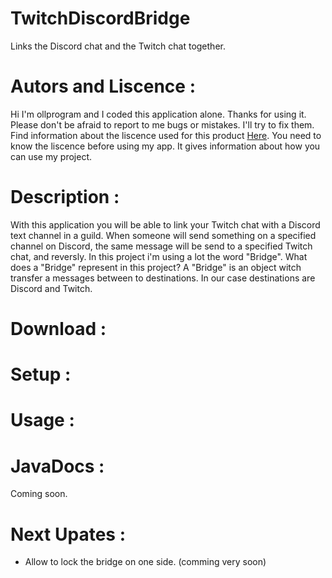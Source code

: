 # TwitchDiscordBridge
Links the Discord chat and the Twitch chat together.
# Autors and Liscence :
Hi I'm ollprogram and I coded this application alone. Thanks for using it. Please don't be afraid to report to me bugs or mistakes. I'll try to fix them.
Find information about the liscence used for this product [Here](https://github.com/ollprogram/TwitchDiscordBridge/blob/main/LICENSE).
You need to know the liscence before using my app. It gives information about how you can use my project.
# Description :
With this application you will be able to link your Twitch chat with a Discord text channel in a guild.
When someone will send something on a specified channel on Discord, the same message will be send to a specified Twitch chat, and reversly.
In this project i'm using a lot the word "Bridge". What does a "Bridge" represent in this project? 
A "Bridge" is an object witch transfer a messages between to destinations. In our case destinations are Discord and Twitch.
# Download :

# Setup :

# Usage :

# JavaDocs :
Coming soon.

# Next Upates :
- Allow to lock the bridge on one side. (comming very soon)
